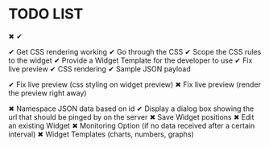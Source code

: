 TODO LIST
===

✖ ✔

✔ Get CSS rendering working
  ✔ Go through the CSS
  ✔ Scope the CSS rules to the widget
✔ Provide a Widget Template for the developer to use
✔ Fix live preview
  ✔ CSS rendering
  ✔ Sample JSON payload

✔ Fix live preview (css styling on widget preview)
✖ Fix live preview (render the preview right away)

✖ Namespace JSON data based on id
✔ Display a dialog box showing the url that should be pinged by on the server
✖ Save Widget positions
✖ Edit an existing Widget
✖ Monitoring Option (if no data received after a certain interval)
✖ Widget Templates (charts, numbers, graphs)
